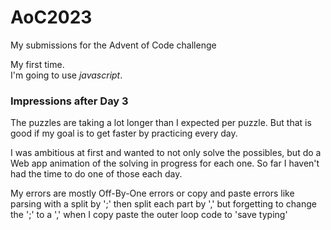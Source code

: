 # AoC2023

My submissions for the Advent of Code challenge

My first time.
<br>
I'm going to use *javascript*.

### Impressions after Day 3

The puzzles are taking a lot longer than I expected per puzzle. But that is good if my goal is to get faster by practicing every day.

I was ambitious at first and wanted to not only solve the possibles, but do a Web app animation of the solving in progress for each one.
So far I haven't had the time to do one of those each day.

My errors are mostly Off-By-One errors or copy and paste errors like parsing with a split by ';' then split each part by ',' but forgetting to change the ';' to a ',' when I copy paste the outer loop code to 'save typing'
